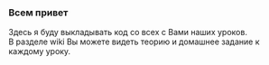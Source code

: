 ### Всем привет    
Здесь я буду выкладывать код со всех с Вами наших уроков.    
В разделе wiki Вы можете видеть теорию и домашнее задание к каждому уроку.
